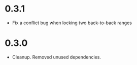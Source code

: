 # 0.3.1
- Fix a conflict bug when locking two back-to-back ranges

# 0.3.0
- Cleanup. Removed unused dependencies.

